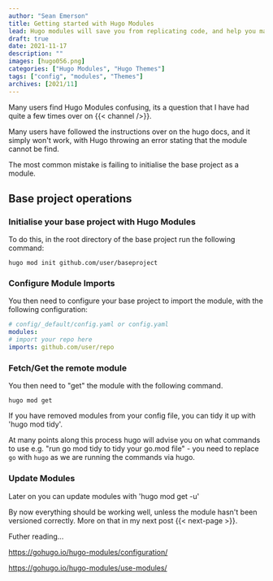 ```yaml
---
author: "Sean Emerson"
title: Getting started with Hugo Modules
lead: Hugo modules will save you from replicating code, and help you manage dependencies across project much easier. 
draft: true
date: 2021-11-17
description: ""
images: [hugo056.png]
categories: ["Hugo Modules", "Hugo Themes"]
tags: ["config", "modules", "Themes"]
archives: [2021/11]
---
```

Many users find Hugo Modules confusing, its a question that I have had quite a few times over on {{< channel />}}.

Many users have followed the instructions over on the hugo docs, and it simply won't work, with Hugo throwing an error stating that the module cannot be find.

The most common mistake is failing to initialise the base project as a module.

## Base project operations

### Initialise your base project with Hugo Modules

To do this, in the root directory of the base project run the following command:

`hugo mod init github.com/user/baseproject`

### Configure Module Imports

You then need to configure your base project to import the module, with the following configuration:

```YAML
# config/_default/config.yaml or config.yaml
modules:
# import your repo here
imports: github.com/user/repo
```

### Fetch/Get the remote module

You then need to "get" the module with the following command.

`hugo mod get`

If you have removed modules from your config file, you can tidy it up with 'hugo mod tidy'.

At many points along this process hugo will advise you on what commands to use e.g. "run go mod tidy to tidy your go.mod file" - you need to replace `go` with `hugo` as we are running the commands via hugo.

### Update Modules

Later on you can update modules with 'hugo mod get -u'

By now everything should be working well, unless the module hasn't been versioned correctly. More on that in my next post {{< next-page >}}.

Futher reading...

https://gohugo.io/hugo-modules/configuration/

https://gohugo.io/hugo-modules/use-modules/
